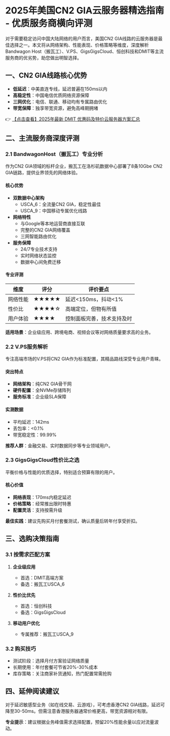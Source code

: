 # 2025年美国CN2 GIA云服务器精选指南 - 优质服务商横向评测

对于需要稳定访问中国大陆网络的用户而言，美国CN2 GIA线路的云服务器是最佳选择之一。本文将从网络架构、性能表现、价格策略等维度，深度解析Bandwagon Host（搬瓦工）、V.PS、GigsGigsCloud、恒创科技和DMIT等主流服务商的优劣势，助您做出明智选择。

## 一、CN2 GIA线路核心优势

- **低延迟**：中美直连专线，延迟普遍在150ms以内
- **高稳定性**：中国电信优质网络资源保障
- **三网优化**：电信、联通、移动均有专属路由优化
- **带宽保障**：独享带宽资源，避免高峰期拥堵

👉 [【点击查看】2025年最新 DMIT 优惠码及特价云服务器方案汇总](https://bit.ly/dmit_coupon)

## 二、主流服务商深度评测

### 2.1 BandwagonHost（搬瓦工）专业分析

作为CN2 GIA领域的标杆企业，搬瓦工在洛杉矶数据中心部署了8条10Gbe CN2 GIA链路，提供业界领先的网络体验。

#### 核心优势
- **双数据中心架构**
  - USCA_6：全流量CN2 GIA，稳定性最佳
  - USCA_9：中国移动专属优化线路
- **网络特性**
  - 与Google等本地运营商直接互联
  - 完整的CN2 GIA网络覆盖
  - 三网智能路由优化
- **服务保障**
  - 24/7专业技术支持
  - 实时网络状态监控
  - 数据中心间免费迁移

#### 专业评测
| 维度       | 评分 | 评价要点                     |
|------------|------|------------------------------|
| 网络性能   | ★★★★★ | 延迟<150ms，抖动<1%          |
| 性价比     | ★★★★☆ | 高端定位，但物有所值         |
| 用户体验   | ★★★★ | 控制面板完善，技术支持及时   |

**适用场景**：企业级应用、跨境电商、视频会议等对网络质量要求高的业务。

### 2.2 V.PS服务解析

专注高端市场的V.PS将CN2 GIA作为标准配置，其精品路线深受专业用户青睐。

#### 突出特点
- **网络架构**：纯CN2 GIA骨干网
- **硬件配置**：全NVMe存储阵列
- **服务标准**：企业级SLA保障

#### 实测数据
- 平均延迟：142ms
- 丢包率：<0.1%
- 带宽稳定性：99.99%

**推荐人群**：金融交易、实时数据同步等专业领域用户。

### 2.3 GigsGigsCloud性价比之选

平衡价格与性能的优质选择，特别适合预算有限的用户。

#### 核心价值
- **网络表现**：170ms内稳定延迟
- **价格策略**：经常推出限时特惠
- **配置灵活**：支持按需升级

**最佳实践**：建议先购买月付套餐测试，确认质量后转年付享受折扣。

## 三、选购决策指南

### 3.1 按需求匹配方案
1. **企业级应用**
   - 首选：DMIT高端方案
   - 备选：搬瓦工USCA_6

2. **性价比优先**
   - 首选：恒创科技
   - 备选：GigsGigsCloud

3. **移动用户优化**
   - 专属推荐：搬瓦工USCA_9

### 3.2 购买技巧
- 测试阶段：选择月付方案验证网络质量
- 长期使用：年付套餐可节省20%-30%成本
- 库存策略：关注商家补货通知，热门配置常需抢购

## 四、延伸阅读建议

对于延迟敏感型业务（如在线交易、云游戏），可考虑香港CN2 GIA线路，延迟可降至30-50ms。但需注意香港服务器通常价格更高，带宽资源相对有限。

**专业提示**：建议根据业务峰值需求选择配置，预留20%性能余量以应对流量波动。